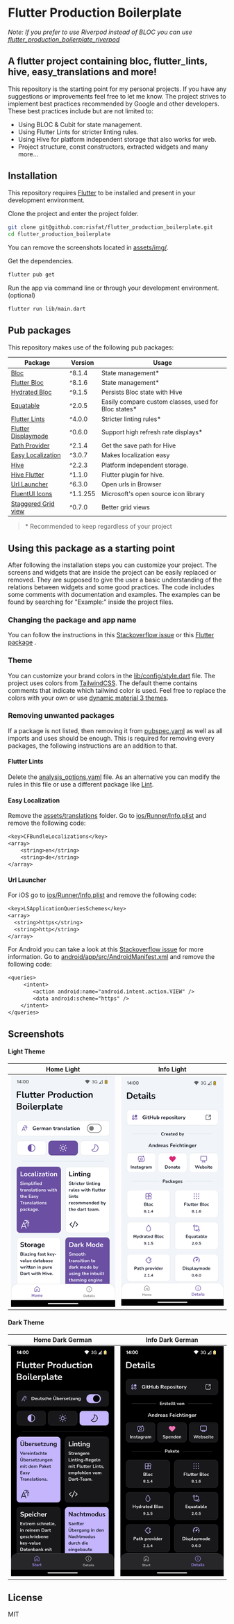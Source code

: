 # Flutter Production Boilerplate

*Note: If you prefer to use Riverpod instead of BLOC you can use [flutter_production_boilerplate_riverpod](https://github.com/risfat/flutter_production_boilerplate_riverpod)*

## A flutter project containing bloc, flutter_lints, hive, easy_translations and more!

This repository is the starting point for my personal projects. If you have any suggestions or
improvements feel free to let me know. The project strives to implement best practices recommended
by Google and other developers. These best practices include but are not limited to:

- Using BLOC & Cubit for state management.
- Using Flutter Lints for stricter linting rules.
- Using Hive for platform independent storage that also works for web.
- Project structure, const constructors, extracted widgets and many more...

## Installation

This repository requires [Flutter](https://flutter.dev/docs/get-started/install) to be installed and
present in your development environment.

Clone the project and enter the project folder.

```sh
git clone git@github.com:risfat/flutter_production_boilerplate.git
cd flutter_production_boilerplate
```

You can remove the screenshots located in [assets/img/](./assets/img).

Get the dependencies.

```sh
flutter pub get
```

Run the app via command line or through your development environment. (optional)

```sh
flutter run lib/main.dart
```

## Pub packages

This repository makes use of the following pub packages:

| Package                                                                     | Version  | Usage                                               |
|-----------------------------------------------------------------------------|----------|-----------------------------------------------------|
| [Bloc](https://pub.dev/packages/bloc)                                       | ^8.1.4   | State management*                                    |
| [Flutter Bloc](https://pub.dev/packages/flutter_bloc)                       | ^8.1.6   | State management*                                    |
| [Hydrated Bloc](https://pub.dev/packages/hydrated_bloc)                     | ^9.1.5   | Persists Bloc state with Hive                        |
| [Equatable](https://pub.dev/packages/equatable)                             | ^2.0.5   | Easily compare custom classes, used for Bloc states* |
| [Flutter Lints](https://pub.dev/packages/flutter_lints)                     | ^4.0.0   | Stricter linting rules*                             |
| [Flutter Displaymode](https://pub.dev/packages/flutter_displaymode)         | ^0.6.0   | Support high refresh rate displays*                 |
| [Path Provider](https://pub.dev/packages/path_provider)                     | ^2.1.4   | Get the save path for Hive                          |
| [Easy Localization](https://pub.dev/packages/easy_localization)             | ^3.0.7   | Makes localization easy                             |
| [Hive](https://pub.dev/packages/hive)                                       | ^2.2.3   | Platform independent storage.                       |
| [Hive Flutter](https://pub.dev/packages/hive_flutter)                       | ^1.1.0   | Flutter plugin for hive.                            |
| [Url Launcher](https://pub.dev/packages/url_launcher)                       | ^6.3.0   | Open urls in Browser                                |
| [FluentUI Icons](https://pub.dev/packages/fluentui_system_icons)            | ^1.1.255 | Microsoft's open source icon library                |
| [Staggered Grid view](https://pub.dev/packages/flutter_staggered_grid_view) | ^0.7.0   | Better grid views                                   |

> \* Recommended to keep regardless of your project

## Using this package as a starting point

After following the installation steps you can customize your project. The screens and widgets that
are inside the project can be easily replaced or removed. They are supposed to give the user a basic
understanding of the relations between widgets and some good practices. The code includes some
comments with documentation and examples. The examples can be found by searching for "Example:"
inside the project files.

### Changing the package and app name

You can follow the instructions in this [Stackoverflow issue](https://stackoverflow.com/a/51550358) or this [Flutter package](https://pub.dev/packages/change_app_package_name) .

### Theme

You can customize your brand colors in the [lib/config/style.dart](./lib/config/style.dart) file.
The project uses colors from [TailwindCSS](https://tailwindcss.com/docs/customizing-colors). The default theme contains comments that indicate which tailwind color is used. Feel free to replace the colors with your own or use [dynamic material 3 themes](https://github.com/material-foundation/flutter-packages/tree/main/packages/dynamic_color).

### Removing unwanted packages

If a package is not listed, then removing it from [pubspec.yaml](./pubspec.yaml) as well as all
imports and uses should be enough. This is required for removing every packages, the following
instructions are an addition to that.

#### Flutter Lints

Delete the [analysis_options.yaml](./analysis_options.yaml) file. As an alternative you can modify
the rules in this file or use a different package like [Lint](https://pub.dev/packages/lint).

#### Easy Localization

Remove the [assets/translations](./assets/translations) folder. Go
to [ios/Runner/Info.plist](./ios/Runner/Info.plist) and remove the following code:

```
<key>CFBundleLocalizations</key>
<array>
	<string>en</string>
   	<string>de</string>
</array>
```

#### Url Launcher

For iOS go to [ios/Runner/Info.plist](./ios/Runner/Info.plist) and remove the following code:

```
<key>LSApplicationQueriesSchemes</key>
<array>
  <string>https</string>
  <string>http</string>
</array>
```

For Android you can take a look at this [Stackoverflow issue](https://stackoverflow.com/a/65082750)
for more information. Go
to [android/app/src/AndroidManifest.xml](./android/app/src/main/AndroidManifest.xml) and remove the
following code:

```
<queries>
     <intent>
        <action android:name="android.intent.action.VIEW" />
        <data android:scheme="https" />
    </intent>
</queries>
```

## Screenshots

#### Light Theme

| Home Light                                                                     | Info Light                                                                     |
|--------------------------------------------------------------------------------|--------------------------------------------------------------------------------|
| ![Home Light](./assets/img/home_light.png "The home page with a light theme.") | ![Info Light](./assets/img/info_light.png "The info page with a light theme.") |

#### Dark Theme

| Home Dark German                                                            | Info Dark German                                                            |
|-----------------------------------------------------------------------------|-----------------------------------------------------------------------------|
| ![Home Dark](./assets/img/home_dark.png "The home page with a dark theme.") | ![Info Dark](./assets/img/info_dark.png "The info page with a dark theme.") |

## License

MIT
